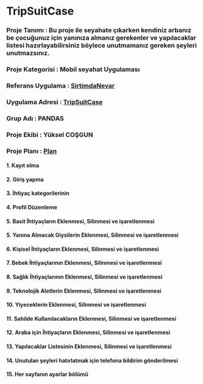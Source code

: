 # TripSuitCase

### Proje Tanımı : Bu proje ile seyahate çıkarken kendiniz arbanız be çocuğunuz için yanınıza almanız gerekenler ve yapılacaklar listesi hazırlayabilirsiniz böylece unutmamanız gereken şeyleri unutmazsınız.

### Proje Kategorisi : Mobil seyahat Uygulaması

### Referans Uygulama : [SirtimdaNevar](https://github.com/Yukselcsgn/SirtimdaNeVar)

### Uygulama Adresi : [TripSuitCase](https://github.com/Yukselcsgn/TripSuitCase)

### Grup Adı : PANDAS

### Proje Ekibi : Yüksel COŞGUN

### Proje Planı : [Plan](https://github.com/Yukselcsgn/TripSuitCase/blob/main/Pandas%20Plan.png)

#### 1. Kayıt olma
#### 2. Giriş yapma
#### 3. İhtiyaç kategorilerinin 
#### 4. Profil Düzenleme
#### 5. Basit İhtiyaçların Eklenmesi, Silinmesi ve işaretlenmesi
#### 5. Yanına Alınacak Giysilerin Eklenmesi, Silinmesi ve işaretlenmesi
#### 6. Kişisel İhtiyaçların Eklenmesi, Silinmesi ve işaretlenmesi
#### 7. Bebek İhtiyaçlarının Eklenmesi, Silinmesi ve işaretlenmesi
#### 8. Sağlık İhtiyaçlarının Eklenmesi, Silinmesi ve işaretlenmesi
#### 9. Teknolojik Aletlerin Eklenmesi, Silinmesi ve işaretlenmesi
#### 10. Yiyeceklerin Eklenmesi, Silinmesi ve işaretlenmesi
#### 11. Sahilde Kullanılacakların Eklenmesi, Silinmesi ve işaretlenmesi
#### 12. Araba için İhtiyaçların Eklenmesi, Silinmesi ve işaretlenmesi
#### 13. Yapılacaklar Listesinin Eklenmesi, Silinmesi ve işaretlenmesi
#### 14. Unutulan şeyleri hatırlatmak için telefona bildirim gönderilmesi
#### 15. Her sayfanın ayarlar bölümü


